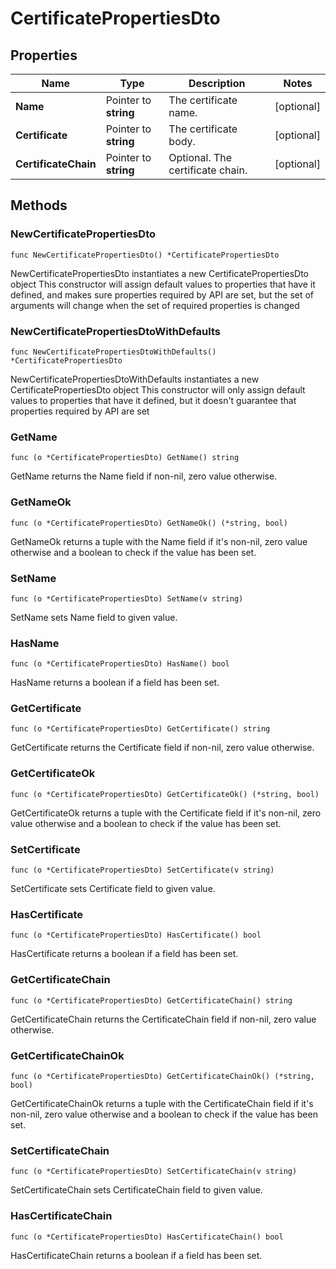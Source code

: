 # CertificatePropertiesDto

## Properties

|Name | Type | Description | Notes|
|------------ | ------------- | ------------- | -------------|
|**Name** | Pointer to **string** | The certificate name. | [optional] |
|**Certificate** | Pointer to **string** | The certificate body. | [optional] |
|**CertificateChain** | Pointer to **string** | Optional. The certificate chain. | [optional] |

## Methods

### NewCertificatePropertiesDto

`func NewCertificatePropertiesDto() *CertificatePropertiesDto`

NewCertificatePropertiesDto instantiates a new CertificatePropertiesDto object
This constructor will assign default values to properties that have it defined,
and makes sure properties required by API are set, but the set of arguments
will change when the set of required properties is changed

### NewCertificatePropertiesDtoWithDefaults

`func NewCertificatePropertiesDtoWithDefaults() *CertificatePropertiesDto`

NewCertificatePropertiesDtoWithDefaults instantiates a new CertificatePropertiesDto object
This constructor will only assign default values to properties that have it defined,
but it doesn't guarantee that properties required by API are set

### GetName

`func (o *CertificatePropertiesDto) GetName() string`

GetName returns the Name field if non-nil, zero value otherwise.

### GetNameOk

`func (o *CertificatePropertiesDto) GetNameOk() (*string, bool)`

GetNameOk returns a tuple with the Name field if it's non-nil, zero value otherwise
and a boolean to check if the value has been set.

### SetName

`func (o *CertificatePropertiesDto) SetName(v string)`

SetName sets Name field to given value.

### HasName

`func (o *CertificatePropertiesDto) HasName() bool`

HasName returns a boolean if a field has been set.

### GetCertificate

`func (o *CertificatePropertiesDto) GetCertificate() string`

GetCertificate returns the Certificate field if non-nil, zero value otherwise.

### GetCertificateOk

`func (o *CertificatePropertiesDto) GetCertificateOk() (*string, bool)`

GetCertificateOk returns a tuple with the Certificate field if it's non-nil, zero value otherwise
and a boolean to check if the value has been set.

### SetCertificate

`func (o *CertificatePropertiesDto) SetCertificate(v string)`

SetCertificate sets Certificate field to given value.

### HasCertificate

`func (o *CertificatePropertiesDto) HasCertificate() bool`

HasCertificate returns a boolean if a field has been set.

### GetCertificateChain

`func (o *CertificatePropertiesDto) GetCertificateChain() string`

GetCertificateChain returns the CertificateChain field if non-nil, zero value otherwise.

### GetCertificateChainOk

`func (o *CertificatePropertiesDto) GetCertificateChainOk() (*string, bool)`

GetCertificateChainOk returns a tuple with the CertificateChain field if it's non-nil, zero value otherwise
and a boolean to check if the value has been set.

### SetCertificateChain

`func (o *CertificatePropertiesDto) SetCertificateChain(v string)`

SetCertificateChain sets CertificateChain field to given value.

### HasCertificateChain

`func (o *CertificatePropertiesDto) HasCertificateChain() bool`

HasCertificateChain returns a boolean if a field has been set.


